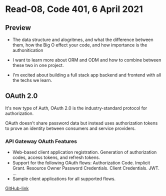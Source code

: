 # Read-08, Code 401, 6 April 2021

## Preview

- The data structure and alogritmes, and what the difference between them, how the Big O effect your code, and how importance is the authonitication

- I want to learn more about ORM and ODM and how to combine between these two in one project.

- I'm excited about building a full stack app backend and frontend with all the techs we learn.

## OAuth 2.0

It's new type of Auth, OAuth 2.0 is the industry-standard protocol for authorization.

OAuth doesn't share password data but instead uses authorization tokens to prove an identity between consumers and service providers.

### API Gateway OAuth Features

- Web-based client application registration.
  Generation of authorization codes, access tokens, and refresh tokens.
- Support for the following OAuth flows: Authorization Code. Implicit Grant. Resource Owner Password Credentials. Client Credentials. JWT. ...
- Sample client applications for all supported flows.

[GitHub-link](https://omar-tarawneh.github.io/reading-notes/reading-notes-code401/read-09)
